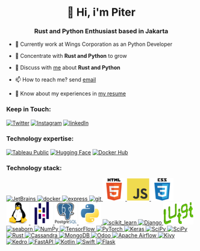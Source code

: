 <h1 align="center"> 👋 Hi, i'm Piter</h1>
<h3 align="center">Rust and Python Enthusiast based in Jakarta</h3>

- 🔭 Currently work at Wings Corporation as an Python Developer

- 🌱 Concentrate with **Rust and Python** to grow

- 💬 Discuss with [me](https://wa.me/6281211755819) about **Rust and Python** 

- 📫 How to reach me? send [email](mailto:michkail@pitrlabs.com)

- 📄 Know about my experiences in [my resume](https://resume.io/r/nuky63QoI)

<h3 align="left">Keep in Touch:</h3>
<p align="left">
<a href="https://twitter.com/Michkail_39" target="blank"><img align="center" src="https://raw.githubusercontent.com/rahuldkjain/github-profile-readme-generator/master/src/images/icons/Social/twitter.svg" alt="Twitter" height="30" width="40" /></a>
<a href="https://instagram.com/pitermichkail" target="blank"><img align="center" src="https://raw.githubusercontent.com/rahuldkjain/github-profile-readme-generator/master/src/images/icons/Social/instagram.svg" alt="Instagram" height="30" width="40" /></a>
<a href="https://linkedin.com/in/michkail/" target="blank"><img align="center" src="https://raw.githubusercontent.com/rahuldkjain/github-profile-readme-generator/master/src/images/icons/Social/linked-in-alt.svg" alt="linkedIn" height="30" width="40" /></a>
</p>

<h3 align="left">Technology expertise:</h3>
<p align="left">
<a href="https://public.tableau.com/app/profile/michkail.piter/vizzes" target="blank"><img align="center" src="https://public.tableau.com/app/assets/tableau-public-logo-rgb-CutLXZsh.svg" alt="Tableau Public" height="30" width="152" /></a>
<a href="https://huggingface.co/pitermichkail" target="blank"><img align="center" src="https://huggingface.co/front/assets/huggingface_logo-noborder.svg" alt="Hugging Face" height="30" width="35" /></a>
<a href="https://hub.docker.com/u/pitermichkail" target="blank"><img align="center" src="https://docs.sedex.admin.ch/assets/docker-hub-logo.png" alt="Docker Hub" height="30" width="152" /></a>
</p>

<h3 align="left">Technology stack:</h3>
<p align="left"> 
<a href="https://www.jetbrains.com/" target="_blank" rel="noreferrer"> <img src="https://cdn.worldvectorlogo.com/logos/jetbrains-1.svg" alt="JetBrains" width="60" height="60"/> </a> 
<a href="https://www.docker.com/" target="_blank" rel="noreferrer"> <img src="https://www.docker.com/wp-content/uploads/2022/03/Moby-logo.png" alt="docker" width="75" height="60"/> </a> 
<a href="https://expressjs.com" target="_blank" rel="noreferrer"> <img src="https://upload.wikimedia.org/wikipedia/commons/8/88/Status_iucn_EX_icon.svg" alt="express" width="60" height="60"/> </a>
<a href="https://git-scm.com/" target="_blank" rel="noreferrer"> <img src="https://www.vectorlogo.zone/logos/git-scm/git-scm-icon.svg" alt="git" width="60" height="60"/> </a>
<a href="https://www.w3.org/html/" target="_blank" rel="noreferrer"> <img src="https://raw.githubusercontent.com/devicons/devicon/master/icons/html5/html5-original-wordmark.svg" alt="html5" width="60" height="60"/> </a>
<a href="https://developer.mozilla.org/en-US/docs/Web/JavaScript" target="_blank" rel="noreferrer"> <img src="https://raw.githubusercontent.com/devicons/devicon/master/icons/javascript/javascript-original.svg" alt="javascript" width="60" height="60"/> </a>
<a href="https://www.w3schools.com/css/" target="_blank" rel="noreferrer"> <img src="https://raw.githubusercontent.com/devicons/devicon/master/icons/css3/css3-original-wordmark.svg" alt="css3" width="60" height="60"/> </a>
<a href="https://www.linux.org/" target="_blank" rel="noreferrer"> <img src="https://raw.githubusercontent.com/devicons/devicon/master/icons/linux/linux-original.svg" alt="linux" width="60" height="60"/> </a> 
<a href="https://pandas.pydata.org/" target="_blank" rel="noreferrer"> <img src="https://raw.githubusercontent.com/devicons/devicon/2ae2a900d2f041da66e950e4d48052658d850630/icons/pandas/pandas-original.svg" alt="pandas" width="60" height="60"/> </a> 
<a href="https://www.postgresql.org" target="_blank" rel="noreferrer"> <img src="https://raw.githubusercontent.com/devicons/devicon/master/icons/postgresql/postgresql-original-wordmark.svg" alt="postgresql" width="60" height="60"/> </a> 
<a href="https://www.python.org" target="_blank" rel="noreferrer"> <img src="https://raw.githubusercontent.com/devicons/devicon/master/icons/python/python-original.svg" alt="python" width="60" height="60"/> </a> 
<a href="https://scikit-learn.org/" target="_blank" rel="noreferrer"> <img src="https://upload.wikimedia.org/wikipedia/commons/0/05/Scikit_learn_logo_small.svg" alt="scikit_learn" width="60" height="60"/> </a>
<a href="https://www.djangoproject.com/" target="_blank" rel="noreferrer"> <img src="https://cdn.worldvectorlogo.com/logos/django.svg" alt="Django" width="60" height="60"/> </a>
<a href="https://github.com/spotify/luigi/" target="_blank" rel="noreferrer"> <img src="https://raw.githubusercontent.com/spotify/luigi/master/doc/luigi.png" alt="Luigi" width="80" height="60"/> </a>
<a href="https://seaborn.pydata.org/" target="_blank" rel="noreferrer"> <img src="https://seaborn.pydata.org/_images/logo-mark-lightbg.svg" alt="seaborn" width="60" height="60"/> </a> 
<a href="https://numpy.org/" target="_blank" rel="noreferrer"> <img src="https://user-images.githubusercontent.com/67586773/105040771-43887300-5a88-11eb-9f01-bee100b9ef22.png" alt="NumPy" width="60" height="60"/> </a> 
<a href="https://www.tensorflow.org/" target="_blank" rel="noreferrer"> <img src="https://upload.wikimedia.org/wikipedia/commons/2/2d/Tensorflow_logo.svg" alt="TensorFlow" width="60" height="60"/> </a>
<a href="https://pytorch.org/" target="_blank" rel="noreferrer"> <img src="https://www.vectorlogo.zone/logos/pytorch/pytorch-icon.svg" alt="PyTorch" width="60" height="60"/> </a>
<a href="https://keras.io/" target="_blank" rel="noreferrer"> <img src="https://upload.wikimedia.org/wikipedia/commons/a/ae/Keras_logo.svg" alt="Keras" width="60" height="60"/> </a>
<a href="https://scipy.org/" target="_blank" rel="noreferrer"> <img src="https://upload.wikimedia.org/wikipedia/commons/b/b2/SCIPY_2.svg" alt="SciPy" width="60" height="60"/> </a>
<a href="https://matplotlib.org/" target="_blank" rel="noreferrer"> <img src="https://upload.wikimedia.org/wikipedia/commons/8/84/Matplotlib_icon.svg" alt="SciPy" width="60" height="60"/> </a>
<a href="https://www.rust-lang.org" target="_blank" rel="noreferrer"> <img src="https://www.rust-lang.org/static/images/rust-logo-blk.svg" alt="Rust" width="60" height="60"/> </a>
<a href="https://cassandra.apache.org/" target="_blank" rel="noreferrer"> <img src="https://www.vectorlogo.zone/logos/apache_cassandra/apache_cassandra-icon.svg" alt="Cassandra" width="60" height="60"/> </a>
<a href="https://www.mongodb.com/" target="_blank" rel="noreferrer"> <img src="https://www.vectorlogo.zone/logos/mongodb/mongodb-icon.svg" alt="MongoDB" width="60" height="60"/> </a>
<a href="https://www.odoo.com/" target="_blank" rel="noreferrer"> <img src="https://plugins.jetbrains.com/files/12952/71277/icon/META-INF_pluginIcon.svg" alt="Odoo" width="60" height="60"/> </a>
<a href="https://apache.airflow.org/" target="_blank" rel="noreferrer"> <img src="https://cwiki.apache.org/confluence/download/attachments/145723561/airflow_transparent.png?api=v2" alt="Apache Airflow" width="60" height="60"/> </a>
<a href="https://kivy.org/" target="_blank" rel="noreferrer"> <img src="https://upload.wikimedia.org/wikipedia/commons/5/58/Kivy_logo.png" alt="Kivy" width="60" height="60"/> </a>
<a href="https://kedro.org/" target="_blank" rel="noreferrer"> <img src="https://kedro.org/images/kedro-logo.svg" alt="Kedro" width="60" height="60"/> </a>
<a href="https://fastapi.tiangolo.com/" target="_blank" rel="noreferrer"> <img src="https://cdn.worldvectorlogo.com/logos/fastapi-1.svg" alt="FastAPI" width="60" height="60"/> </a>
<a href="https://kotlinlang.org" target="_blank" rel="noreferrer"> <img src="https://cdn.worldvectorlogo.com/logos/kotlin-1.svg" alt="Kotlin" width="60" height="60"/> </a>
<a href="https://www.swift.org" target="_blank" rel="noreferrer"> <img src="https://www.svgrepo.com/show/452110/swift.svg" alt="Swift" width="60" height="60"/> </a>
<a href="https://flask.palletsprojects.com"> <img src="https://flask.palletsprojects.com/en/3.0.x/_static/shortcut-icon.png" alt="Flask" width="60" height="60"/> </a>
</p>

